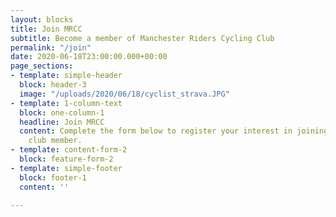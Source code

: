 ```yaml
---
layout: blocks
title: Join MRCC
subtitle: Become a member of Manchester Riders Cycling Club
permalink: "/join"
date: 2020-06-18T23:00:00.000+00:00
page_sections:
- template: simple-header
  block: header-3
  image: "/uploads/2020/06/18/cyclist_strava.JPG"
- template: 1-column-text
  block: one-column-1
  headline: Join MRCC
  content: Complete the form below to register your interest in joining MRCC as a
    club member.
- template: content-form-2
  block: feature-form-2
- template: simple-footer
  block: footer-1
  content: ''

---
```

